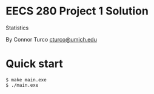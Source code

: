 EECS 280 Project 1 Solution
===========================
Statistics

By Connor Turco <cturco@umich.edu>

# Quick start
```console
$ make main.exe
$ ./main.exe
```
